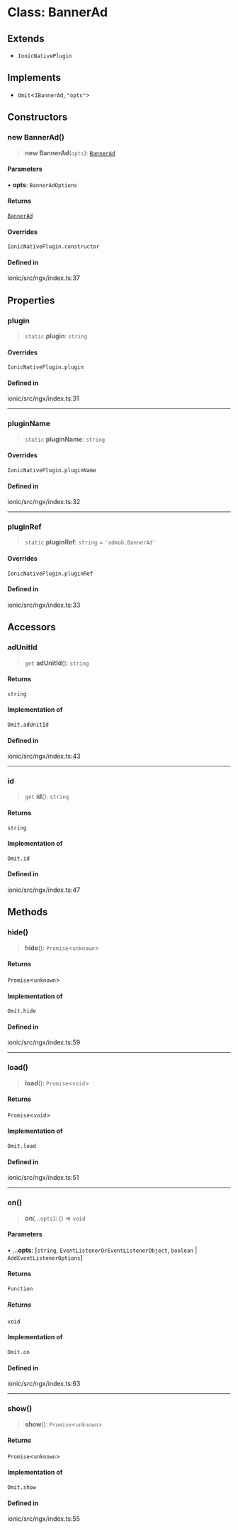# Class: BannerAd

## Extends

- `IonicNativePlugin`

## Implements

- `Omit`\<`IBannerAd`, `"opts"`\>

## Constructors

### new BannerAd()

> **new BannerAd**(`opts`): [`BannerAd`](BannerAd.md)

#### Parameters

• **opts**: `BannerAdOptions`

#### Returns

[`BannerAd`](BannerAd.md)

#### Overrides

`IonicNativePlugin.constructor`

#### Defined in

ionic/src/ngx/index.ts:37

## Properties

### plugin

> `static` **plugin**: `string`

#### Overrides

`IonicNativePlugin.plugin`

#### Defined in

ionic/src/ngx/index.ts:31

***

### pluginName

> `static` **pluginName**: `string`

#### Overrides

`IonicNativePlugin.pluginName`

#### Defined in

ionic/src/ngx/index.ts:32

***

### pluginRef

> `static` **pluginRef**: `string` = `'admob.BannerAd'`

#### Overrides

`IonicNativePlugin.pluginRef`

#### Defined in

ionic/src/ngx/index.ts:33

## Accessors

### adUnitId

> `get` **adUnitId**(): `string`

#### Returns

`string`

#### Implementation of

`Omit.adUnitId`

#### Defined in

ionic/src/ngx/index.ts:43

***

### id

> `get` **id**(): `string`

#### Returns

`string`

#### Implementation of

`Omit.id`

#### Defined in

ionic/src/ngx/index.ts:47

## Methods

### hide()

> **hide**(): `Promise`\<`unknown`\>

#### Returns

`Promise`\<`unknown`\>

#### Implementation of

`Omit.hide`

#### Defined in

ionic/src/ngx/index.ts:59

***

### load()

> **load**(): `Promise`\<`void`\>

#### Returns

`Promise`\<`void`\>

#### Implementation of

`Omit.load`

#### Defined in

ionic/src/ngx/index.ts:51

***

### on()

> **on**(...`opts`): () => `void`

#### Parameters

• ...**opts**: [`string`, `EventListenerOrEventListenerObject`, `boolean` \| `AddEventListenerOptions`]

#### Returns

`Function`

##### Returns

`void`

#### Implementation of

`Omit.on`

#### Defined in

ionic/src/ngx/index.ts:63

***

### show()

> **show**(): `Promise`\<`unknown`\>

#### Returns

`Promise`\<`unknown`\>

#### Implementation of

`Omit.show`

#### Defined in

ionic/src/ngx/index.ts:55
